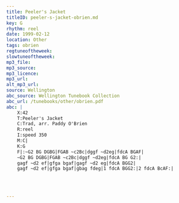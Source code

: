 ```yaml
---
title: Peeler's Jacket
titleID: peeler-s-jacket-obrien.md
key: G
rhythm: reel
date: 1999-02-12
location: Other
tags: obrien
regtuneoftheweek:
slowtuneoftheweek:
mp3_file:
mp3_source:
mp3_licence:
mp3_url:
alt_mp3_url:
source: Wellington
abc_source: Wellington Tunebook Collection
abc_url: /tunebooks/other/obrien.pdf
abc: |
    X:42
    T:Peeler's Jacket
    C:Trad, arr. Paddy O'Brien
    R:reel
    I:speed 350
    M:C|
    K:G
    F|:~G2 BG DGBG|FGAB ~c2Bc|dggf ~d2eg|fdcA BGAF|
    ~G2 BG DGBG|FGAB ~c2Bc|dggf ~d2eg|fdcA BG G2:|
    gagf ~d2 ef|gfga bgaf|gagf ~d2 eg|fdcA BGG2|
    gagf ~d2 ef|gfga bgaf|gbag fdeg|1 fdcA BGG2:|2 fdcA BcAF:|
    
    
    

---
```

